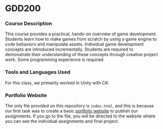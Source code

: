 # GDD200

### Course Description

This course provides a practical, hands-on overview of game development. Students learn how to make games from scratch by using a game engine to code behaviors and manipulate assets. Individual game development concepts are introduced incrementally. Students are required to demonstrate their understanding of these concepts through creative project work. Some programming experience is required.

### Tools and Languages Used

For this class, we primarily worked in Unity with C#.

### Portfolio Website

The only file provided on this repository is `index.html`, and this is because our first task was to create a basic [portfolio website](https://mywebspace.quinnipiac.edu/bajackson1/200/index.html) to publish our assignments. If you go to the file, you will be directed to the website where you can see the individual assignments and final project.